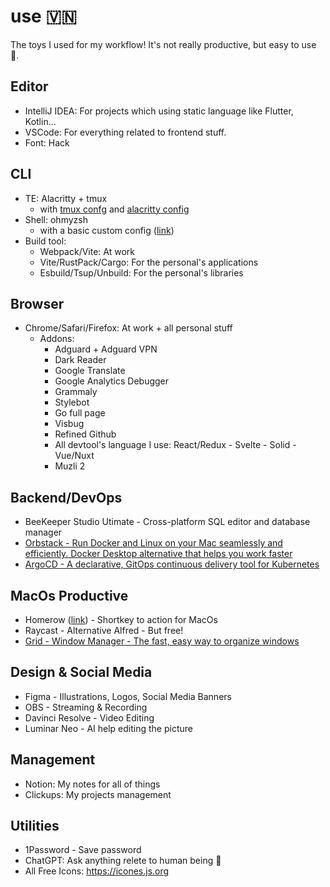 # use 🇻🇳
The toys I used for my workflow! It's not really productive, but easy to use 🌸. 

## Editor

- IntelliJ IDEA: For projects which using static language like Flutter, Kotlin...
- VSCode: For everything related to frontend stuff.
- Font: Hack

## CLI

- TE: Alacritty + tmux
  - with [tmux confg](https://github.com/harrytran998/.dotfile/blob/main/.tmux.conf) and [alacritty config](https://github.com/harrytran998/.dotfile/blob/main/alacritty.yml)
- Shell: ohmyzsh
  - with a basic custom config ([link](https://github.com/harrytran998/.dotfile/blob/main/.zshrc))
- Build tool:
  - Webpack/Vite: At work
  - Vite/RustPack/Cargo: For the personal's applications
  - Esbuild/Tsup/Unbuild: For the personal's libraries
  
## Browser

- Chrome/Safari/Firefox: At work + all personal stuff
  - Addons:
    - Adguard + Adguard VPN
    - Dark Reader
    - Google Translate
    - Google Analytics Debugger
    - Grammaly
    - Stylebot
    - Go full page
    - Visbug
    - Refined Github
    - All devtool's language I use: React/Redux - Svelte - Solid - Vue/Nuxt
    - Muzli 2
    
## Backend/DevOps
- BeeKeeper Studio Utimate - Cross-platform SQL editor and database manager
- [Orbstack - Run Docker and Linux on your Mac seamlessly and efficiently. Docker Desktop alternative that helps you work faster](https://orbstack.dev)
- [ArgoCD - A declarative, GitOps continuous delivery tool for Kubernetes](https://argo-cd.readthedocs.io/en/stable)

## MacOs Productive

- Homerow ([link](https://homerow.app)) - Shortkey to action for MacOs
- Raycast - Alternative Alfred - But free!
- [Grid - Window Manager - The fast, easy way to organize windows](https://macgrid.app/)

## Design & Social Media

- Figma - Illustrations, Logos, Social Media Banners
- OBS - Streaming & Recording
- Davinci Resolve - Video Editing
- Luminar Neo - AI help editing the picture


## Management

- Notion: My notes for all of things
- Clickups: My projects management

## Utilities


- 1Password - Save password
- ChatGPT: Ask anything relete to human being 🤔
- All Free Icons: https://icones.js.org
  
